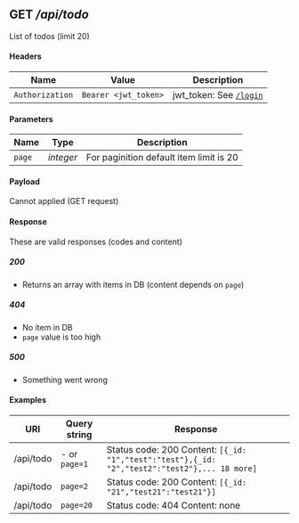 ## **GET** _/api/todo_

List of todos (limit 20)

#### Headers

Name | Value | Description
--- | --- | ---
`Authorization` | `Bearer <jwt_token>` | jwt_token: See [`/login`](https://github.com/gergogy/pwa-workshop-api/blob/master/docs/endpoints/post/login.md)

#### Parameters

Name | Type | Description
--- | --- | ---
`page` | _integer_ | For paginition default item limit is 20

#### Payload

Cannot applied (GET request)

#### Response

These are valid responses (codes and content)

##### 200
- Returns an array with items in DB (content depends on `page`)

##### 404
- No item in DB
- `page` value is too high

##### 500
- Something went wrong

#### Examples

URI | Query string | Response
--- | --- | ---
/api/todo | - or `page=1` | Status code: 200 Content: `[{_id: "1","test":"test"},{_id: "2","test2":"test2"},... 18 more]`
/api/todo | `page=2` | Status code: 200 Content: `[{_id: "21","test21":"test21"}]`
/api/todo | `page=20` | Status code: 404 Content: none

